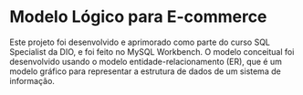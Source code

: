 # Modelo Lógico para E-commerce
Este projeto foi desenvolvido e  aprimorado como parte do curso SQL Specialist da DIO, e foi feito no MySQL Workbench. O modelo conceitual foi desenvolvido usando o modelo entidade-relacionamento (ER), que é um modelo gráfico para representar a estrutura de dados de um sistema de informação.
